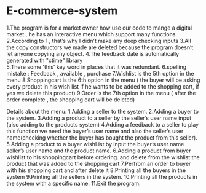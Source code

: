 # E-commerce-system
1.The program is for a market owner how use our code to mange a digital market , he has an interactive menu which support many functions.
2.According to 1 , that’s why I didn’t make any deep checking inputs 
3.All the copy constructors we made are deleted because the program doesn’t let anyone copying any object.
4.The feedback date is automatically generated with "ctime" library  
5.There some 'this' key word in places that it was redundant.
6.spelling mistake : Feedback , available , purchase
7.Wishlist is the 5th option in the menu
8.Shoppingcart is the 6th option in the menu ( the buyer will be asking every product in his wish list if he wants to be added to the shopping cart, if yes we delete this product)
9.Order is the 7th option in the menu ( after the order complete , the shopping cart will be deleted)

Details about the menu:
1.Adding a seller to the system.
2.Adding a buyer to the system.
3.Adding a product to a seller by the seller’s user name input (also adding to the products system)
4.Adding a feedback to a seller to play this function we need the buyer’s user name and also the seller’s user name(checking whether the buyer has bought the product from this seller).
5.Adding a product to a buyer wishList by input the buyer’s user name seller’s user name and the product name.
6.Adding a product from buyer wishlist to his shoppingcart before ordering.
and delete from the wishlist the product that was added to the shopping cart
7.Perfrom an order to buyer with his shopping cart and after delete it 
8.Printing all the buyers in the system
9.Printing all the sellers in the system.
10.Printing all the products in the system with a specific name.
11.Exit the program.
